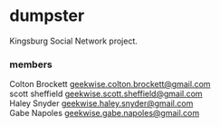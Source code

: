 # dumpster
Kingsburg Social Network project.


### members
Colton Brockett <geekwise.colton.brockett@gmail.com>  
scott sheffield <geekwise.scott.sheffield@gmail.com>  
Haley Snyder <geekwise.haley.snyder@gmail.com>  
Gabe Napoles <geekwise.gabe.napoles@gmail.com>  
